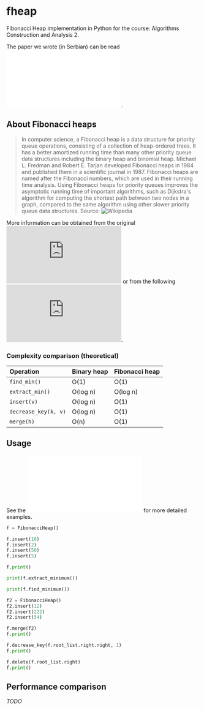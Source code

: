 # fheap
Fibonacci Heap implementation in Python for the course: Algorithms Construction and Analysis 2. 

The paper we wrote (in Serbian) can be read ![here](papers/fheap.pdf).


## About Fibonacci heaps

> In computer science, a Fibonacci heap is a data structure for priority queue operations, 
consisting of a collection of heap-ordered trees. It has a better amortized running time 
than many other priority queue data structures including the binary heap and binomial heap. 
Michael L. Fredman and Robert E. Tarjan developed Fibonacci heaps in 1984 and published 
them in a scientific journal in 1987. Fibonacci heaps are named after the Fibonacci numbers, 
which are used in their running time analysis. Using Fibonacci heaps for priority queues 
improves the asymptotic running time of important algorithms, such as Dijkstra's algorithm 
for computing the shortest path between two nodes in a graph, compared to the same algorithm 
using other slower priority queue data structures. 
Source: ![Wikipedia](https://en.wikipedia.org/wiki/Fibonacci_heap)

More information can be obtained from the original 
![paper](http://www.cs.cmu.edu/~sleator/papers/pairing-heaps.pdf) or from the 
following ![slides](https://www.cs.princeton.edu/~wayne/teaching/fibonacci-heap.pdf).

### Complexity comparison (theoretical)

| **Operation** | **Binary heap** | **Fibonacci heap** |
| :--- | :--- | :--- |
| `find_min()` | O(1) | O(1) |
| `extract_min()` | O(log n) | O(log n) |
| `insert(v)` | O(log n) | O(1) |
| `decrease_key(k, v)` | O(log n) | O(1) |
| `merge(h)` | O(n) | O(1) |


## Usage

See the ![test file](fheap_test.py) for more detailed examples.

```python
f = FibonacciHeap()

f.insert(10)
f.insert(2)
f.insert(50)
f.insert(5)

f.print()

print(f.extract_minimum())

print(f.find_minimum())

f2 = FibonacciHeap()
f2.insert(12)
f2.insert(222)
f2.insert(54)

f.merge(f2)
f.print()

f.decrease_key(f.root_list.right.right, 1)
f.print()

f.delete(f.root_list.right)
f.print()
```

## Performance comparison

*TODO*